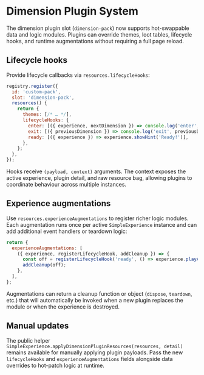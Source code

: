 # Dimension Plugin System

The dimension plugin slot (`dimension-pack`) now supports hot-swappable data and logic
modules. Plugins can override themes, loot tables, lifecycle hooks, and runtime
augmentations without requiring a full page reload.

## Lifecycle hooks

Provide lifecycle callbacks via `resources.lifecycleHooks`:

```js
registry.register({
  id: 'custom-pack',
  slot: 'dimension-pack',
  resources() {
    return {
      themes: [/* … */],
      lifecycleHooks: {
        enter: [({ experience, nextDimension }) => console.log('enter', nextDimension?.id)],
        exit: [({ previousDimension }) => console.log('exit', previousDimension?.id)],
        ready: [({ experience }) => experience.showHint('Ready!')],
      },
    };
  },
});
```

Hooks receive `(payload, context)` arguments. The context exposes the active
experience, plugin detail, and raw resource bag, allowing plugins to coordinate
behaviour across multiple instances.

## Experience augmentations

Use `resources.experienceAugmentations` to register richer logic modules. Each
augmentation runs once per active `SimpleExperience` instance and can add
additional event handlers or teardown logic:

```js
return {
  experienceAugmentations: [
    ({ experience, registerLifecycleHook, addCleanup }) => {
      const off = registerLifecycleHook('ready', () => experience.playAudioCue('arrival'));
      addCleanup(off);
    },
  ],
};
```

Augmentations can return a cleanup function or object (`dispose`, `teardown`,
etc.) that will automatically be invoked when a new plugin replaces the module
or when the experience is destroyed.

## Manual updates

The public helper `SimpleExperience.applyDimensionPluginResources(resources, detail)`
remains available for manually applying plugin payloads. Pass the new `lifecycleHooks`
and `experienceAugmentations` fields alongside data overrides to hot-patch logic at
runtime.
